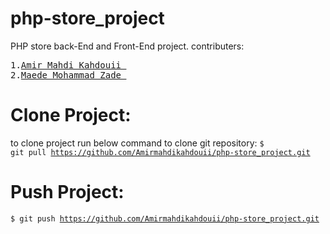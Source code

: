 # php-store_project
PHP store back-End and Front-End project.
contributers:
<pre>
1.<a href="https://github.com/Amirmahdikahdouii">Amir Mahdi Kahdouii </a>
2.<a href="#">Maede Mohammad Zade </a>
</pre>
# Clone Project:
to clone project run below command to clone git repository:
<code>$ git pull https://github.com/Amirmahdikahdouii/php-store_project.git</code>
# Push Project:
<code>$ git push https://github.com/Amirmahdikahdouii/php-store_project.git</code>
